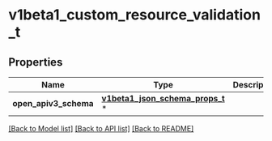 # v1beta1_custom_resource_validation_t

## Properties
Name | Type | Description | Notes
------------ | ------------- | ------------- | -------------
**open_apiv3_schema** | [**v1beta1_json_schema_props_t**](v1beta1_json_schema_props.md) \* |  | [optional] 

[[Back to Model list]](../README.md#documentation-for-models) [[Back to API list]](../README.md#documentation-for-api-endpoints) [[Back to README]](../README.md)


